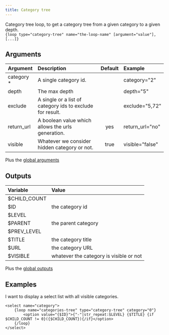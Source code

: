 ```yaml
---
title: Category tree
---
```


Category tree loop, to get a category tree from a given category to a given depth.      
`{loop type="category-tree" name="the-loop-name" [argument="value"], [...]}`

## Arguments 

| Argument    | Description                                               | Default | Example         |
| ----------- |:----------------------------------------------------------| :-----: | :---------------|
| category *  | A single category id.                                     |         | category="2"    |
| depth       | The max depth                                             |         | depth="5"       |
| exclude     | A single or a list of category ids to exclude for result. |         | exclude="5,72"  |
| return_url  | A boolean value which allows the urls generation.         | yes     | return_url="no" |
| visible     | Whatever we consider hidden category or not.              | true    | visible="false" |

Plus the [global arguments](./global_arguments)

## Outputs

| Variable            | Value                                    |
| :------------------ | :--------------------------------------- |
| $CHILD_COUNT	      |                                          |
| $ID	              | the category id                          |
| $LEVEL	          |                                          |
| $PARENT	          | the parent category                      |
| $PREV_LEVEL	      |                                          |
| $TITLE	          |  the category title                      |
| $URL	              |  the category URL                        |
| $VISIBLE	          |  whatever the category is visible or not |

Plus the [global outputs](./global_outputs)

## Examples

I want to display a select list with all visible categories.
```smarty
<select name="category">
    {loop name="categories-tree" type="category-tree" category="0"}
        <option value="{$ID}">{"-"|str_repeat:$LEVEL} {$TITLE} {if $CHILD_COUNT != 0}({$CHILD_COUNT}){/if}</option>
    {/loop}
</select>
```